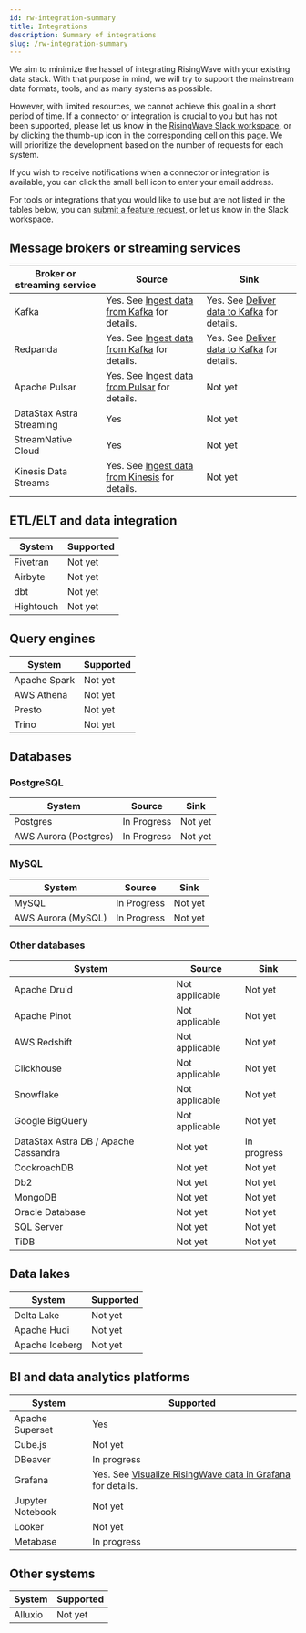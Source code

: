 ```yaml
---
id: rw-integration-summary
title: Integrations
description: Summary of integrations
slug: /rw-integration-summary
---
```


We aim to minimize the hassel of integrating RisingWave with your existing data stack. With that purpose in mind, we will try to support the mainstream data formats, tools, and as many systems as possible. 

However, with limited resources, we cannot achieve this goal in a short period of time. If a connector or integration is crucial to you but has not been supported, please let us know in the [RisingWave Slack workspace](https://join.slack.com/t/risingwave-community/shared_invite/zt-1aqqe7jj7-dCvl81cNgNOIq0hoRZbJkw), or by clicking the thumb-up icon in the corresponding cell on this page. We will prioritize the development based on the number of requests for each system. 

If you wish to receive notifications when a connector or integration is available, you can click the small bell icon to enter your email address.

For tools or integrations that you would like to use but are not listed in the tables below, you can [submit a feature request](https://github.com/risingwavelabs/risingwave/issues/new?assignees=&labels=type%2Ffeature&template=feature_request.yml), or let us know in the Slack workspace.


## Message brokers or streaming services

|Broker or streaming service| Source | Sink |
|---|---|---|
|Kafka | Yes. See [Ingest data from Kafka](../docs/sql/create-source/create-source-kafka-redpanda.md) for details. | Yes. See [Deliver data to Kafka](../docs/sql/commands/sql-create-sink.md) for details.| |
|Redpanda | Yes. See [Ingest data from Kafka](../docs/sql/create-source/create-source-kafka-redpanda.md) for details. |Yes. See [Deliver data to Kafka](../docs/sql/commands/sql-create-sink.md) for details.|
|Apache Pulsar|Yes. See [Ingest data from Pulsar](../docs/sql/create-source/create-source-pulsar.md) for details. | Not yet <voteNotify note="pulsar_sink" />|
|DataStax Astra Streaming| Yes | Not yet <voteNotify note="astra_streaming_sink" />|
|StreamNative Cloud| Yes| Not yet <voteNotify note="streamnative_cloud_sink" />|
|Kinesis Data Streams|Yes. See [Ingest data from Kinesis](../docs/sql/create-source/create-source-kinesis.md) for details.|Not yet <voteNotify note="kinesis_sink" />|

## ETL/ELT and data integration

|System | Supported |
|--|---|
|Fivetran| Not yet <voteNotify note="fivetran" /> |
|Airbyte | Not yet  <voteNotify note="airbyte" /> |
|dbt| Not yet <voteNotify note="dbt" />|
|Hightouch| Not yet <voteNotify note="hightouch" />|

## Query engines

|System | Supported |
|---|---|
|Apache Spark| Not yet <voteNotify note="spark" />|
|AWS Athena| Not yet <voteNotify note="athena" />|
|Presto|Not yet <voteNotify note="presto" />|
|Trino| Not yet <voteNotify note="trino" />|

## Databases

### PostgreSQL

|System | Source | Sink |
|---|---|----|
|Postgres| In Progress | Not yet <voteNotify note="pg_sink" />|
|AWS Aurora (Postgres)| In Progress |Not yet <voteNotify note="aurora_pg_sink" />|

### MySQL

|System | Source | Sink |
|---|---|----|
|MySQL | In Progress| Not yet <voteNotify note="mysql_sink" />|
|AWS Aurora (MySQL)|In Progress| Not yet <voteNotify note="aurora_mysql_sink" /> |

### Other databases

|System | Source |Sink |
|---|---|---|
|Apache Druid| Not applicable| Not yet <voteNotify note="druid_sink" /> |
|Apache Pinot| Not applicable|Not yet <voteNotify note="pinot_sink" />|
|AWS Redshift| Not applicable|Not yet <voteNotify note="redshift_sink" />|
|Clickhouse|Not applicable |Not yet <voteNotify note="clickhouse_sink" />|
|Snowflake| Not applicable|Not yet <voteNotify note="snowflake_sink" />|
|Google BigQuery| Not applicable |Not yet <voteNotify note="bigquery_sink" />|
|DataStax Astra DB / Apache Cassandra| Not yet <voteNotify note="cassandra_source" /> |In progress |
|CockroachDB| Not yet <voteNotify note="cockroachdb_source" />|Not yet <voteNotify note="cockroachdb_sink" /> |
|Db2| Not yet <voteNotify note="db2_source" />|Not yet <voteNotify note="db2_sink" /> |
|MongoDB| Not yet <voteNotify note="mongodb_source" />|Not yet <voteNotify note="mongodb_sink" /> |
|Oracle Database| Not yet <voteNotify note="oracle_source" />|Not yet <voteNotify note="oracle_sink" /> |
|SQL Server| Not yet <voteNotify note="sql_server_source" />|Not yet <voteNotify note="sql_server_sink" /> |
|TiDB| Not yet <voteNotify note="tidb_source" />|Not yet <voteNotify note="tidb_sink" /> |

## Data lakes

|System | Supported |
|---|---|
|Delta Lake| Not yet <voteNotify note="deltalake" />|
|Apache Hudi| Not yet <voteNotify note="hudi" />|
|Apache Iceberg| Not yet <voteNotify note="iceberg" />|

## BI and data analytics platforms

|System | Supported |
|---|---|
|Apache Superset| Yes |
|Cube.js|Not yet <voteNotify note="cubejs" />|
|DBeaver| In progress|
|Grafana| Yes. See [Visualize RisingWave data in Grafana](./guides/grafana-integration.md) for details.|
|Jupyter Notebook| Not yet <voteNotify note="jupyter" />|
|Looker| Not yet <voteNotify note="looker" /> |
|Metabase | In progress|


## Other systems

|System | Supported |
|---|---|
|Alluxio|Not yet <voteNotify note="alluxio" />|
